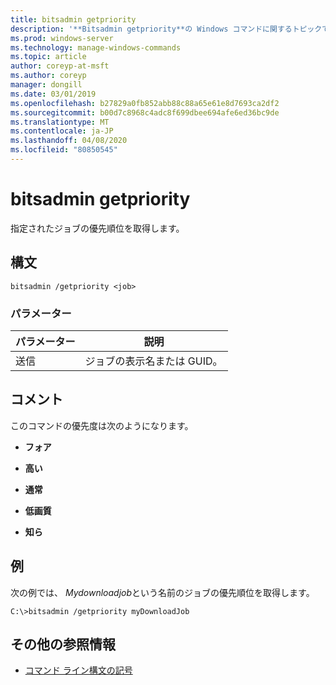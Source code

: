 ```yaml
---
title: bitsadmin getpriority
description: '**Bitsadmin getpriority**の Windows コマンドに関するトピックでは、指定されたジョブの優先順位を取得します。'
ms.prod: windows-server
ms.technology: manage-windows-commands
ms.topic: article
author: coreyp-at-msft
ms.author: coreyp
manager: dongill
ms.date: 03/01/2019
ms.openlocfilehash: b27829a0fb852abb88c88a65e61e8d7693ca2df2
ms.sourcegitcommit: b00d7c8968c4adc8f699dbee694afe6ed36bc9de
ms.translationtype: MT
ms.contentlocale: ja-JP
ms.lasthandoff: 04/08/2020
ms.locfileid: "80850545"
---
```

# <a name="bitsadmin-getpriority"></a>bitsadmin getpriority

指定されたジョブの優先順位を取得します。

## <a name="syntax"></a>構文

```
bitsadmin /getpriority <job>
```

### <a name="parameters"></a>パラメーター

| パラメーター | 説明 |
| -------------- | -------------- |
| 送信 | ジョブの表示名または GUID。 |

## <a name="remarks"></a>コメント

このコマンドの優先度は次のようになります。

- **フォア**

- **高い**

- **通常**

- **低画質**

- **知ら**

## <a name="examples"></a><a name=BKMK_examples></a>例

次の例では、 *Mydownloadjob*という名前のジョブの優先順位を取得します。

```
C:\>bitsadmin /getpriority myDownloadJob
```

## <a name="additional-references"></a>その他の参照情報

- [コマンド ライン構文の記号](command-line-syntax-key.md)
